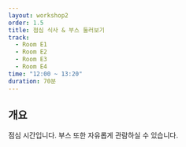 ```yaml
---
layout: workshop2
order: 1.5
title: 점심 식사 & 부스 둘러보기
track:
  - Room E1
  - Room E2
  - Room E3
  - Room E4
time: "12:00 ~ 13:20"
duration: 70분
---
```


## 개요
점심 시간입니다. 부스 또한 자유롭게 관람하실 수 있습니다.
